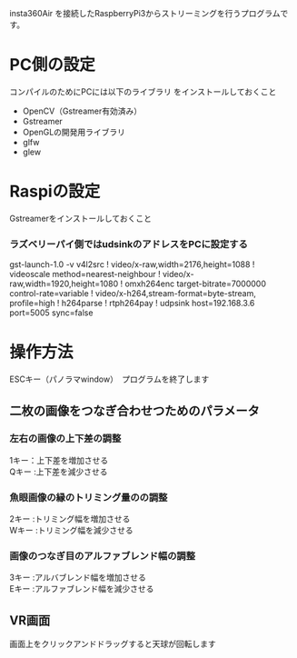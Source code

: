 insta360Air を接続したRaspberryPi3からストリーミングを行うプログラムです。　　

# PC側の設定
コンパイルのためにPCには以下のライブラリ をインストールしておくこと 
+ OpenCV（Gstreamer有効済み） 
+ Gstreamer  
+ OpenGLの開発用ライブラリ  
+ glfw  
+ glew  

# Raspiの設定  
Gstreamerをインストールしておくこと

### ラズベリーパイ側ではudsinkのアドレスをPCに設定する  
gst-launch-1.0 -v v4l2src ! video/x-raw,width=2176,height=1088 ! videoscale method=nearest-neighbour ! video/x-raw,width=1920,height=1080 ! omxh264enc target-bitrate=7000000 control-rate=variable ! video/x-h264,stream-format=byte-stream, profile=high ! h264parse ! rtph264pay ! udpsink host=192.168.3.6 port=5005 sync=false

# 操作方法
ESCキー（パノラマwindow）　プログラムを終了します
## 二枚の画像をつなぎ合わせつためのパラメータ
### 左右の画像の上下差の調整  
1キー：上下差を増加させる  
Qキー :上下差を減少させる  
### 魚眼画像の縁のトリミング量のの調整  
2キー :トリミング幅を増加させる  
Wキー :トリミング幅を減少させる   
### 画像のつなぎ目のアルファブレンド幅の調整  
3キー :アルバブレンド幅を増加させる  
Eキー :アルファブレンド幅を減少させる  
## VR画面
画面上をクリックアンドドラッグすると天球が回転します
